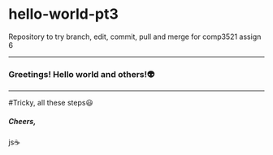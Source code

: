 # hello-world-pt3
Repository to try branch, edit, commit, pull and merge for comp3521 assign 6
___
### Greetings! Hello world and others!:alien:
___
#Tricky, all these steps:smiley:

##### _Cheers,_

js:coffee:
